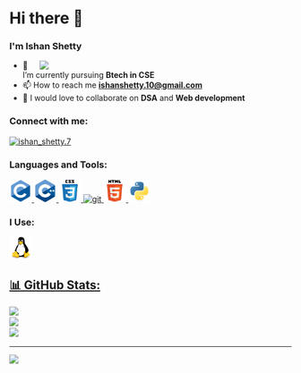 <h1 align="left">Hi there 👋</h1>
<h3 align="left">I'm Ishan Shetty</h3>
<img align="right" width ="450"  src="https://cdna.artstation.com/p/assets/images/images/028/102/058/original/pixel-jeff-matrix-s.gif?1593487263">

- 🔭 I’m currently pursuing **Btech in CSE**
- 📫 How to reach me **ishanshetty.10@gmail.com**
- 🧠 I would love to collaborate on **DSA** and **Web development**


<h3 align="left">Connect with me:</h3>
<p align="left">
<a href="https://instagram.com/ishanshetty_" target="blank"><img align="center" src="https://raw.githubusercontent.com/rahuldkjain/github-profile-readme-generator/master/src/images/icons/Social/instagram.svg" alt="ishan_shetty.7" height="30" width="40" /></a>
</p>

<h3 align="left">Languages and Tools:</h3>
<p align="left"> <a href="https://www.cprogramming.com/" target="_blank" rel="noreferrer"> <img src="https://raw.githubusercontent.com/devicons/devicon/master/icons/c/c-original.svg" alt="c" width="40" height="40"/> </a> <a href="https://www.w3schools.com/cpp/" target="_blank" rel="noreferrer"> <img src="https://raw.githubusercontent.com/devicons/devicon/master/icons/cplusplus/cplusplus-original.svg" alt="cplusplus" width="40" height="40"/> </a> <a href="https://www.w3schools.com/css/" target="_blank" rel="noreferrer"> <img src="https://raw.githubusercontent.com/devicons/devicon/master/icons/css3/css3-original-wordmark.svg" alt="css3" width="40" height="40"/> </a> <a href="https://git-scm.com/" target="_blank" rel="noreferrer"> <img src="https://www.vectorlogo.zone/logos/git-scm/git-scm-icon.svg" alt="git" width="40" height="40"/> </a> <a href="https://www.w3.org/html/" target="_blank" rel="noreferrer"> <img src="https://raw.githubusercontent.com/devicons/devicon/master/icons/html5/html5-original-wordmark.svg" alt="html5" width="40" height="40"/> </a> <a href="https://www.python.org" target="_blank" rel="noreferrer"> <img src="https://raw.githubusercontent.com/devicons/devicon/master/icons/python/python-original.svg" alt="python" width="40" height="40"/> </a> </p>
<h3 align="left">I Use:</h3>
<p><a href="https://www.linux.org/" target="_blank" rel="noreferrer"> <img src="https://raw.githubusercontent.com/devicons/devicon/master/icons/linux/linux-original.svg" alt="linux" width="40" height="40"/></p>
  
## 📊 GitHub Stats:
![](https://github-readme-stats.vercel.app/api?username=Ishan-Shetty&theme=dark&hide_border=false&include_all_commits=false&count_private=false)<br/>
![](https://github-readme-streak-stats.herokuapp.com/?user=Ishan-Shetty&theme=dark&hide_border=false)<br/>
![](https://github-readme-stats.vercel.app/api/top-langs/?username=Ishan-Shetty&theme=dark&hide_border=false&include_all_commits=false&count_private=false&layout=compact)

---
[![](https://visitcount.itsvg.in/api?id=Ishan-Shetty&icon=0&color=12)](https://visitcount.itsvg.in)


